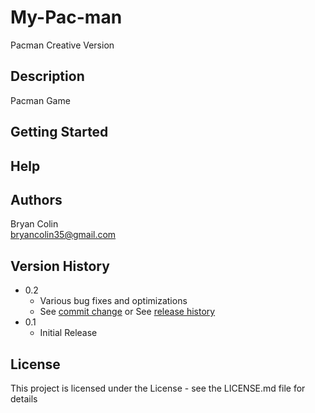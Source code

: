 # My-Pac-man

Pacman Creative Version

## Description

Pacman Game

## Getting Started

## Help

## Authors

Bryan Colin  
bryancolin35@gmail.com

## Version History

* 0.2
    * Various bug fixes and optimizations
    * See [commit change]() or See [release history]()
* 0.1
    * Initial Release

## License

This project is licensed under the License - see the LICENSE.md file for details

